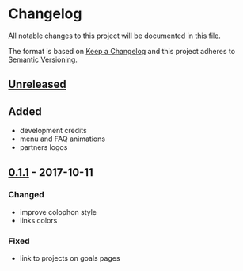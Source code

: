 # Changelog

All notable changes to this project will be documented in this file.

The format is based on [Keep a Changelog](http://keepachangelog.com/en/1.0.0/)
and this project adheres to [Semantic Versioning](http://semver.org/spec/v2.0.0.html).

## [Unreleased]

## Added

- development credits
- menu and FAQ animations
- partners logos


## [0.1.1][] - 2017-10-11

### Changed

- improve colophon style
- links colors

### Fixed

- link to projects on goals pages


[Unreleased]: https://github.com/AppCivico/DOnM-2017-www/compare/v0.1.1...HEAD
[0.1.1]: https://github.com/AppCivico/DOnM-2017-www/tree/v0.1.1
